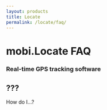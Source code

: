 ```yaml
---
layout: products
title: Locate
permalink: /locate/faq/
---
```


# mobi.Locate FAQ

### Real-time GPS tracking software

## ???

How do I...?